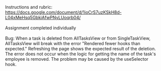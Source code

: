 Instructions and rubric: https://docs.google.com/document/d/1ioCrS7uzKSkH8d-L04xMeHsq5GbkiAfwPNyLUoqrb04/<br/>
<br/>
Assignment completed individually<br/>
<br/>
Bug: When a task is deleted from AllTasksView or from SingleTaskView, AllTasksView will break with the error "Rendered fewer hooks than expected." Refreshing the page shows the expected result of the deletion. The error does not occur when the logic for getting the name of the task's employee is removed. The problem may be caused by the useSelector hook.
